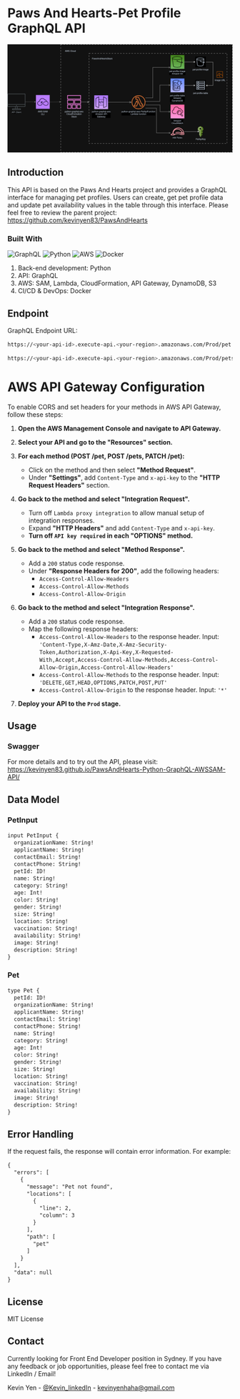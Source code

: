 # Paws And Hearts-Pet Profile GraphQL API

![Alt text](https://github.com/kevinyen83/PawsAndHearts-Python-GraphQL-AWSSAM-API/blob/main/screenshots/AWS.drawio.png)

## Introduction

This API is based on the Paws And Hearts project and provides a GraphQL interface for managing pet profiles. Users can create, get pet profile data and update pet availability values in the table through this interface. Please feel free to review the parent project: https://github.com/kevinyen83/PawsAndHearts

### Built With

![GraphQL](https://img.shields.io/badge/-GraphQL-E10098?style=for-the-badge&logo=graphql&logoColor=white)
![Python](https://img.shields.io/badge/python-3670A0?style=for-the-badge&logo=python&logoColor=ffdd54)
![AWS](https://img.shields.io/badge/AWS-%23FF9900.svg?style=for-the-badge&logo=amazon-aws&logoColor=white)
![Docker](https://img.shields.io/badge/docker-%230db7ed.svg?style=for-the-badge&logo=docker&logoColor=white)

1.  Back-end development: Python
2.  API: GraphQL
3.  AWS: SAM, Lambda, CloudFormation, API Gateway, DynamoDB, S3
4.  CI/CD & DevOps: Docker

## Endpoint

GraphQL Endpoint URL:

```sh
https://<your-api-id>.execute-api.<your-region>.amazonaws.com/Prod/pet
```
```sh
https://<your-api-id>.execute-api.<your-region>.amazonaws.com/Prod/pets
```

# AWS API Gateway Configuration

To enable CORS and set headers for your methods in AWS API Gateway, follow these steps:

1.  **Open the AWS Management Console and navigate to API Gateway.**

2.  **Select your API and go to the "Resources" section.**

3.  **For each method (POST /pet, POST /pets, PATCH /pet):**

    - Click on the method and then select **"Method Request"**.
    - Under **"Settings"**, add `Content-Type` and `x-api-key` to the **"HTTP Request Headers"** section.

4.  **Go back to the method and select "Integration Request".**

    - Turn off `Lambda proxy integration` to allow manual setup of integration responses.
    - Expand **"HTTP Headers"** and add `Content-Type` and `x-api-key`.
    - **Turn off `API key required` in each "OPTIONS" method.**

5.  **Go back to the method and select "Method Response".**

    - Add a `200` status code response.
    - Under **"Response Headers for 200"**, add the following headers:
      - `Access-Control-Allow-Headers`
      - `Access-Control-Allow-Methods`
      - `Access-Control-Allow-Origin`

6.  **Go back to the method and select "Integration Response".**

    - Add a `200` status code response.
    - Map the following response headers:
      - `Access-Control-Allow-Headers` to the response header. Input:
        `'Content-Type,X-Amz-Date,X-Amz-Security-Token,Authorization,X-Api-Key,X-Requested-With,Accept,Access-Control-Allow-Methods,Access-Control-Allow-Origin,Access-Control-Allow-Headers'`
      - `Access-Control-Allow-Methods` to the response header. Input:
        `'DELETE,GET,HEAD,OPTIONS,PATCH,POST,PUT'`
      - `Access-Control-Allow-Origin` to the response header. Input:
        `'*'`

7.  **Deploy your API to the `Prod` stage.**

## Usage

### Swagger

For more details and to try out the API, please visit: https://kevinyen83.github.io/PawsAndHearts-Python-GraphQL-AWSSAM-API/

## Data Model

### PetInput

```
input PetInput {
  organizationName: String!
  applicantName: String!
  contactEmail: String!
  contactPhone: String!
  petId: ID!
  name: String!
  category: String!
  age: Int!
  color: String!
  gender: String!
  size: String!
  location: String!
  vaccination: String!
  availability: String!
  image: String!
  description: String!
}
```

### Pet

```
type Pet {
  petId: ID!
  organizationName: String!
  applicantName: String!
  contactEmail: String!
  contactPhone: String!
  name: String!
  category: String!
  age: Int!
  color: String!
  gender: String!
  size: String!
  location: String!
  vaccination: String!
  availability: String!
  image: String!
  description: String!
}
```

## Error Handling

If the request fails, the response will contain error information. For example:

```
{
  "errors": [
    {
      "message": "Pet not found",
      "locations": [
        {
          "line": 2,
          "column": 3
        }
      ],
      "path": [
        "pet"
      ]
    }
  ],
  "data": null
}
```

## License

MIT License

## Contact

Currently looking for Front End Developer position in Sydney.
If you have any feedback or job opportunities, please feel free to contact me via LinkedIn / Email!

Kevin Yen - [@Kevin_linkedIn](https://www.linkedin.com/in/kerwinyen83/) - kevinyenhaha@gmail.com
